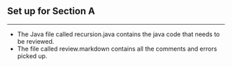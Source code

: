 <h2> Set up for Section A </h2>

---

- The Java file called recursion.java contains the java code that needs to be reviewed.
- The file called review.markdown contains all the comments and errors picked up.